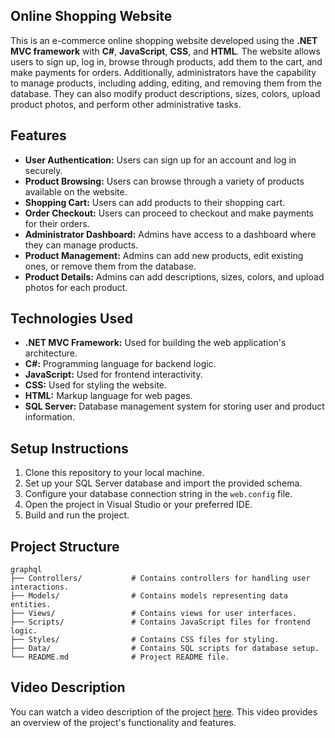## Online Shopping Website

This is an e-commerce online shopping website developed using the **.NET MVC framework** with **C#**, **JavaScript**, **CSS**, and **HTML**. The website allows users to sign up, log in, browse through products, add them to the cart, and make payments for orders. Additionally, administrators have the capability to manage products, including adding, editing, and removing them from the database. They can also modify product descriptions, sizes, colors, upload product photos, and perform other administrative tasks.

## Features

- **User Authentication:** Users can sign up for an account and log in securely.
- **Product Browsing:** Users can browse through a variety of products available on the website.
- **Shopping Cart:** Users can add products to their shopping cart.
- **Order Checkout:** Users can proceed to checkout and make payments for their orders.
- **Administrator Dashboard:** Admins have access to a dashboard where they can manage products.
- **Product Management:** Admins can add new products, edit existing ones, or remove them from the database.
- **Product Details:** Admins can add descriptions, sizes, colors, and upload photos for each product.

## Technologies Used

- **.NET MVC Framework:** Used for building the web application's architecture.
- **C#:** Programming language for backend logic.
- **JavaScript:** Used for frontend interactivity.
- **CSS:** Used for styling the website.
- **HTML:** Markup language for web pages.
- **SQL Server:** Database management system for storing user and product information.

## Setup Instructions

1. Clone this repository to your local machine.
2. Set up your SQL Server database and import the provided schema.
3. Configure your database connection string in the `web.config` file.
4. Open the project in Visual Studio or your preferred IDE.
5. Build and run the project.

## Project Structure

```plaintext
graphql
├── Controllers/           # Contains controllers for handling user interactions.
├── Models/                # Contains models representing data entities.
├── Views/                 # Contains views for user interfaces.
├── Scripts/               # Contains JavaScript files for frontend logic.
├── Styles/                # Contains CSS files for styling.
├── Data/                  # Contains SQL scripts for database setup.
└── README.md              # Project README file.
````
## Video Description

You can watch a video description of the project [here](https://drive.google.com/file/d/1oOlFGV3fkq6N8QHXgZjFgOudN6ju64uT/view?usp=sharing). This video provides an overview of the project's functionality and features.




